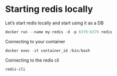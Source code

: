 # Starting redis locally

Let’s start redis locally and start using it as a DB

```javascript
docker run --name my-redis -d -p 6379:6379 redis
```

Connecting to your container

```javascript
docker exec -it container_id /bin/bash
```

Connecting to the redis cli

```javascript
redis-cli
```